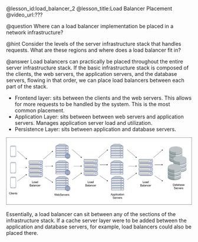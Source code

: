 @lesson_id:load_balancer_2
@lesson_title:Load Balancer Placement
@video_url:???

@question Where can a load balancer implementation be placed in a network infrastructure?

@hint Consider the levels of the server infrastructure stack that handles requests. What are these regions and where does a load balancer fit in?

@answer Load balancers can practically be placed throughout the entire server infrastructure stack. If the basic infrastructure stack is composed of the clients, the web servers, the application servers, and the database servers, flowing in that order, we can place load balancers between each part of the stack.
- Frontend layer: sits between the clients and the web servers. This allows for more requests to be handled by the system. This is the most common placement.
- Application Layer: sits between between web servers and application servers.  Manages application server load and utilization.
- Persistence Layer: sits between application and database servers.

![Load balancer location chart](./media/loadBalancingLayer.png)

Essentially, a load balancer can sit between any of the sections of the infrastructure stack. If a cache server layer were to be added between the application and database servers, for example, load balancers could also be placed there.
